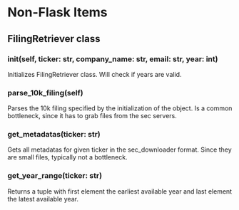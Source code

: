 # Non-Flask Items

## FilingRetriever class

### __init__(self, ticker: str, company_name: str, email: str, year: int)
Initializes FilingRetriever class. Will check if years are valid.

### parse_10k_filing(self)
Parses the 10k filing specified by the initialization of the object.
Is a common bottleneck, since it has to grab files from the sec servers.

### get_metadatas(ticker: str)
Gets all metadatas for given ticker in the sec_downloader format.
Since they are small files, typically not a bottleneck.

### get_year_range(ticker: str)
Returns a tuple with first element the earliest available year and last element the
latest available year.

